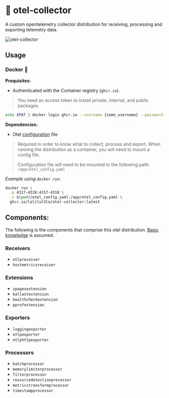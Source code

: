 # 🔭 otel-collector

A custom opentelemetry collector distribution for receiving, processing and exporting telemetry data.

![otel-collector](https://github.com/lalilul3lo/otel-collector/assets/12755671/d4adeaac-f7fe-49b1-8442-4a82f2321ea8)

## Usage
### Docker 🐳
**Prequisites:**
- Authenticated with the Container registry (`ghcr.io`).
> You need an access token to install private, internal, and public packages.
```bash
echo $PAT | docker login ghcr.io --username {some_username} --password-stdin
```

**Dependencies:**
- Otel [configuration](https://opentelemetry.io/docs/collector/configuration/) file
> Required in order to know what to collect, process and export. When running the distribution as a container, you will need to mount a config file.

> Configuration file will need to be mounted to the following path: `/app/otel_config.yaml`

*Example using `docker run`:*
```bash
docker run \
  -p 4317-4318:4317-4318 \
  -v $(pwd)/otel_config.yaml:/app/otel_config.yaml \
  ghcr.io/lalilul3lo/otel-collector:latest
```

## Components:
The following is the components that comprise this otel distribution. [Basic knowledge](https://opentelemetry.io/docs/concepts/components/) is assumed.

### Receivers
- `otlpreceiver`
- `hostmetricsreceiver`
### Extensions
- `zpagesextension`
- `ballastextension`
- `healthcheckextension`
- `pprofextension`
### Exporters
- `loggingexporter`
- `otlpexporter`
- `otlphttpexporter`
### Processors
- `batchprocessor`
- `memorylimiterprocessor`
- `filterprocessor`
- `resourcedetectionprocessor`
- `metricstransformprocessor`
- `timestampprocessor`

